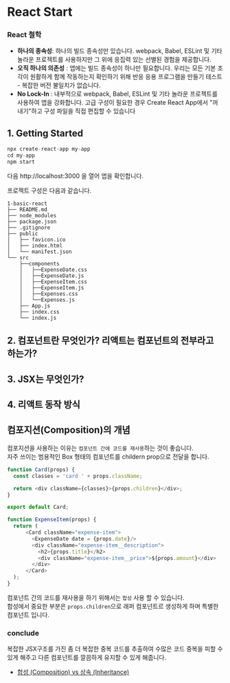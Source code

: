 # React Start

### React 철학
* **하나의 종속성**: 하나의 빌드 종속성만 있습니다. webpack, Babel, ESLint 및 기타 놀라운 프로젝트를 사용하지만 그 위에 응집력 있는 선별된 경험을 제공합니다.  
* **오직 하나의 의존성** : 앱에는 빌드 종속성이 하나만 필요합니다. 우리는 모든 기본 조각이 원활하게 함께 작동하는지 확인하기 위해 반응 응용 프로그램을 만들기 테스트 - 복잡한 버전 불일치가 없습니다.  
* **No Lock-In** : 내부적으로 webpack, Babel, ESLint 및 기타 놀라운 프로젝트를 사용하여 앱을 강화합니다. 고급 구성이 필요한 경우 Create React App에서 "꺼내기"하고 구성 파일을 직접 편집할 수 있습니다


## 1. Getting Started

```javascript
npx create-react-app my-app
cd my-app
npm start
```
다음 http://localhost:3000 을 열어 앱을 확인합니다.  

프로젝트 구성은 다음과 같습니다.
```
1-basic-react
├── README.md
├── node_modules
├── package.json
├── .gitignore
├── public
│   ├── favicon.ico
│   ├── index.html
│   └── manifest.json
└── src
    ├──components
    │   ├──ExpenseDate.css
    │   ├──ExpenseDate.js
    │   ├──ExpenseItem.css
    │   ├──ExpenseItem.js
    │   ├──Expenses.css
    │   └──Expenses.js
    ├── App.js
    ├── index.css
    └── index.js   
```

## 2. 컴포넌트란 무엇인가? 리액트는 컴포넌트의 전부라고 하는가?



## 3. JSX는 무엇인가?


## 4. 리액트 동작 방식


## 컴포지션(Composition)의 개념

컴포지션을 사용하는 이유는 `컴포넌트 간에 코드를 재사용`하는 것이 좋습니다.  
자주 쓰이는 범용적인 Box 형태의 컴포넌트를 childern prop으로 전달을 합니다.  

```javascript
function Card(props) {
  const classes = 'card ' + props.className;

  return <div className={classes}>{props.children}</div>;
}

export default Card;
```

```javascript
function ExpenseItem(props) {
  return (
      <Card className="expense-item">
        <ExpenseDate date = {props.date}/>
        <div className="expense-item__description">
          <h2>{props.title}</h2>
          <div className="expense-item__price">${props.amount}</div>
        </div>
      </Card>
  );
}
```

컴포넌트 간의 코드를 재사용을 하기 위해서는 `합성` 사용 할 수 있습니다.  
합성에서 중요한 부분은 `props.children`으로 래퍼 컴포넌트르 생성하게 하며 특별한 컴포넌트 입니다. 

### conclude
복잡한 JSX구조를 가진 좀 더 복잡한 중복 코드를 추출하여 수많은 코드 중복을 피할 수 있게 해주고 다른 컴포넌트를 깔끔하게 유지할 수 있게 해줍니다.

* [합성 (Composition) vs 상속 (Inheritance)](https://ko.reactjs.org/docs/composition-vs-inheritance.html)



